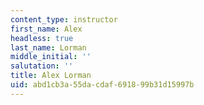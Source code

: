 ```yaml
---
content_type: instructor
first_name: Alex
headless: true
last_name: Lorman
middle_initial: ''
salutation: ''
title: Alex Lorman
uid: abd1cb3a-55da-cdaf-6918-99b31d15997b
---
```

